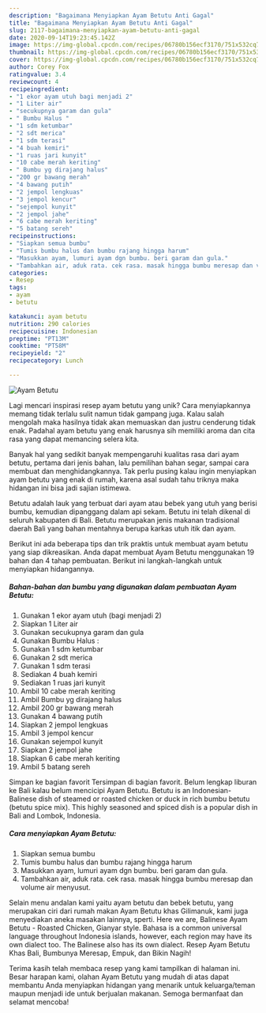 ```yaml
---
description: "Bagaimana Menyiapkan Ayam Betutu Anti Gagal"
title: "Bagaimana Menyiapkan Ayam Betutu Anti Gagal"
slug: 2117-bagaimana-menyiapkan-ayam-betutu-anti-gagal
date: 2020-09-14T19:23:45.142Z
image: https://img-global.cpcdn.com/recipes/06780b156ecf3170/751x532cq70/ayam-betutu-foto-resep-utama.jpg
thumbnail: https://img-global.cpcdn.com/recipes/06780b156ecf3170/751x532cq70/ayam-betutu-foto-resep-utama.jpg
cover: https://img-global.cpcdn.com/recipes/06780b156ecf3170/751x532cq70/ayam-betutu-foto-resep-utama.jpg
author: Corey Fox
ratingvalue: 3.4
reviewcount: 4
recipeingredient:
- "1 ekor ayam utuh bagi menjadi 2"
- "1 Liter air"
- "secukupnya garam dan gula"
- " Bumbu Halus "
- "1 sdm ketumbar"
- "2 sdt merica"
- "1 sdm terasi"
- "4 buah kemiri"
- "1 ruas jari kunyit"
- "10 cabe merah keriting"
- " Bumbu yg dirajang halus"
- "200 gr bawang merah"
- "4 bawang putih"
- "2 jempol lengkuas"
- "3 jempol kencur"
- "sejempol kunyit"
- "2 jempol jahe"
- "6 cabe merah keriting"
- "5 batang sereh"
recipeinstructions:
- "Siapkan semua bumbu"
- "Tumis bumbu halus dan bumbu rajang hingga harum"
- "Masukkan ayam, lumuri ayam dgn bumbu. beri garam dan gula."
- "Tambahkan air, aduk rata. cek rasa. masak hingga bumbu meresap dan volume air menyusut."
categories:
- Resep
tags:
- ayam
- betutu

katakunci: ayam betutu 
nutrition: 290 calories
recipecuisine: Indonesian
preptime: "PT13M"
cooktime: "PT58M"
recipeyield: "2"
recipecategory: Lunch

---
```



![Ayam Betutu](https://img-global.cpcdn.com/recipes/06780b156ecf3170/751x532cq70/ayam-betutu-foto-resep-utama.jpg)

Lagi mencari inspirasi resep ayam betutu yang unik? Cara menyiapkannya memang tidak terlalu sulit namun tidak gampang juga. Kalau salah mengolah maka hasilnya tidak akan memuaskan dan justru cenderung tidak enak. Padahal ayam betutu yang enak harusnya sih memiliki aroma dan cita rasa yang dapat memancing selera kita.

Banyak hal yang sedikit banyak mempengaruhi kualitas rasa dari ayam betutu, pertama dari jenis bahan, lalu pemilihan bahan segar, sampai cara membuat dan menghidangkannya. Tak perlu pusing kalau ingin menyiapkan ayam betutu yang enak di rumah, karena asal sudah tahu triknya maka hidangan ini bisa jadi sajian istimewa.

Betutu adalah lauk yang terbuat dari ayam atau bebek yang utuh yang berisi bumbu, kemudian dipanggang dalam api sekam. Betutu ini telah dikenal di seluruh kabupaten di Bali. Betutu merupakan jenis makanan tradisional daerah Bali yang bahan mentahnya berupa karkas utuh itik dan ayam.


Berikut ini ada beberapa tips dan trik praktis untuk membuat ayam betutu yang siap dikreasikan. Anda dapat membuat Ayam Betutu menggunakan 19 bahan dan 4 tahap pembuatan. Berikut ini langkah-langkah untuk menyiapkan hidangannya.

<!--inarticleads1-->

##### Bahan-bahan dan bumbu yang digunakan dalam pembuatan Ayam Betutu:

1. Gunakan 1 ekor ayam utuh (bagi menjadi 2)
1. Siapkan 1 Liter air
1. Gunakan secukupnya garam dan gula
1. Gunakan  Bumbu Halus :
1. Gunakan 1 sdm ketumbar
1. Gunakan 2 sdt merica
1. Gunakan 1 sdm terasi
1. Sediakan 4 buah kemiri
1. Sediakan 1 ruas jari kunyit
1. Ambil 10 cabe merah keriting
1. Ambil  Bumbu yg dirajang halus
1. Ambil 200 gr bawang merah
1. Gunakan 4 bawang putih
1. Siapkan 2 jempol lengkuas
1. Ambil 3 jempol kencur
1. Gunakan sejempol kunyit
1. Siapkan 2 jempol jahe
1. Siapkan 6 cabe merah keriting
1. Ambil 5 batang sereh


Simpan ke bagian favorit Tersimpan di bagian favorit. Belum lengkap liburan ke Bali kalau belum mencicipi Ayam Betutu. Betutu is an Indonesian-Balinese dish of steamed or roasted chicken or duck in rich bumbu betutu (betutu spice mix). This highly seasoned and spiced dish is a popular dish in Bali and Lombok, Indonesia. 

<!--inarticleads2-->

##### Cara menyiapkan Ayam Betutu:

1. Siapkan semua bumbu
1. Tumis bumbu halus dan bumbu rajang hingga harum
1. Masukkan ayam, lumuri ayam dgn bumbu. beri garam dan gula.
1. Tambahkan air, aduk rata. cek rasa. masak hingga bumbu meresap dan volume air menyusut.


Selain menu andalan kami yaitu ayam betutu dan bebek betutu, yang merupakan ciri dari rumah makan Ayam Betutu khas Gilimanuk, kami juga menyediakan aneka masakan lainnya, sperti. Here we are, Balinese Ayam Betutu - Roasted Chicken, Gianyar style. Bahasa is a common universal language throughout Indonesia islands, however, each region may have its own dialect too. The Balinese also has its own dialect. Resep Ayam Betutu Khas Bali, Bumbunya Meresap, Empuk, dan Bikin Nagih! 

Terima kasih telah membaca resep yang kami tampilkan di halaman ini. Besar harapan kami, olahan Ayam Betutu yang mudah di atas dapat membantu Anda menyiapkan hidangan yang menarik untuk keluarga/teman maupun menjadi ide untuk berjualan makanan. Semoga bermanfaat dan selamat mencoba!
